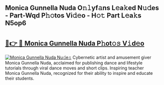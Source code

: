 ## Monica Gunnella Nuda O𝚗𝚕yf𝚊ns L𝚎a𝚔ed N𝚞𝚍es - Part-Wqd P𝚑𝚘tos Vi𝚍𝚎o - H𝚘𝚝 Part L𝚎a𝚔s N5op6

# <h2><a href="http://kf10o1q.oniu.top/?m=Monica+Gunnella+Nuda">🔗👉 🔴 Monica Gunnella Nuda P𝚑ot𝚘𝚜 V𝚒d𝚎o</a></h2>

[![Monica Gunnella Nuda Nu𝚍e𝚜](https://i.imgur.com/0qMVB7G.gif)](http://kf10o1q.oniu.top/?m=Monica+Gunnella+Nuda)
Cybernetic artist and amusement giver Monica Gunnella Nuda, acclaimed for publishing dance and lifestyle tutorials through viral dance moves and short clips. Inspiring teacher Monica Gunnella Nuda, recognized for their ability to inspire and educate their students.  
